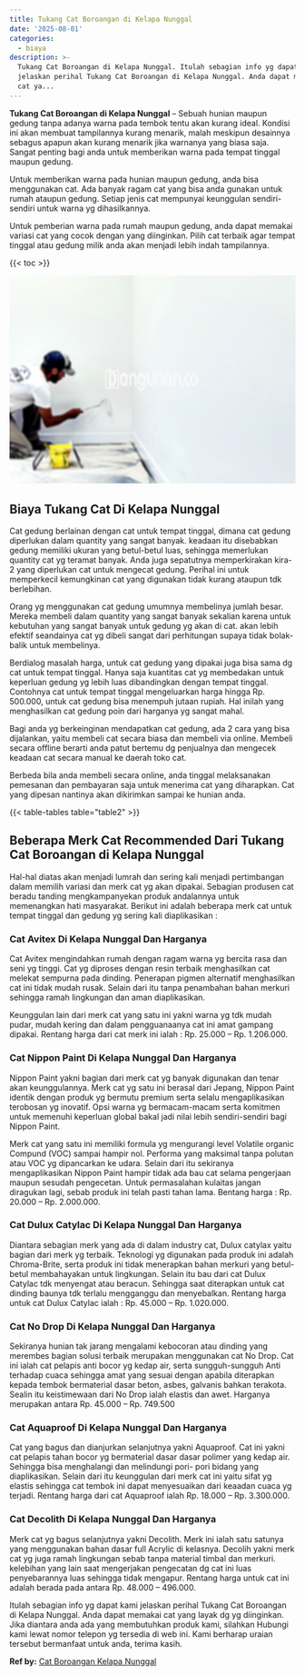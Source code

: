 ```yaml
---
title: Tukang Cat Boroangan di Kelapa Nunggal
date: '2025-08-01'
categories:
  - biaya
description: >-
  Tukang Cat Boroangan di Kelapa Nunggal. Itulah sebagian info yg dapat kami
  jelaskan perihal Tukang Cat Boroangan di Kelapa Nunggal. Anda dapat memakai
  cat ya...
---
```


**Tukang Cat Boroangan di Kelapa Nunggal** – Sebuah hunian maupun gedung tanpa adanya warna pada tembok tentu akan kurang ideal. Kondisi ini akan membuat tampilannya kurang menarik, malah meskipun desainnya sebagus apapun akan kurang menarik jika warnanya yang biasa saja. Sangat penting bagi anda untuk memberikan warna pada tempat tinggal maupun gedung.

Untuk memberikan warna pada hunian maupun gedung, anda bisa menggunakan cat. Ada banyak ragam cat yang bisa anda gunakan untuk rumah ataupun gedung. Setiap jenis cat mempunyai keunggulan sendiri-sendiri untuk warna yg dihasilkannya.

Untuk pemberian warna pada rumah maupun gedung, anda dapat memakai variasi cat yang cocok dengan yang diinginkan. Pilih cat terbaik agar tempat tinggal atau gedung milik anda akan menjadi lebih indah tampilannya.

{{< toc >}}

![Tukang Cat Boroangan di Kelapa Nunggal](/images/jasa-cat-murah41.png)

## Biaya Tukang Cat Di Kelapa Nunggal

Cat gedung berlainan dengan cat untuk tempat tinggal, dimana cat gedung diperlukan dalam quantity yang sangat banyak. keadaan itu disebabkan gedung memiliki ukuran yang betul-betul luas, sehingga memerlukan quantity cat yg teramat banyak. Anda juga sepatutnya memperkirakan kira-2 yang diperlukan cat untuk mengecat gedung. Perihal ini untuk memperkecil kemungkinan cat yang digunakan tidak kurang ataupun tdk berlebihan.

Orang yg menggunakan cat gedung umumnya membelinya jumlah besar. Mereka membeli dalam quantity yang sangat banyak sekalian karena untuk kebutuhan yang sangat banyak untuk gedung yg akan di cat. akan lebih efektif seandainya cat yg dibeli sangat dari perhitungan supaya tidak bolak-balik untuk membelinya.

Berdialog masalah harga, untuk cat gedung yang dipakai juga bisa sama dg cat untuk tempat tinggal. Hanya saja kuantitas cat yg membedakan untuk keperluan gedung yg lebih luas dibandingkan dengan tempat tinggal. Contohnya cat untuk tempat tinggal mengeluarkan harga hingga Rp. 500.000, untuk cat gedung bisa menempuh jutaan rupiah. Hal inilah yang menghasilkan cat gedung poin dari harganya yg sangat mahal.

Bagi anda yg berkeinginan mendapatkan cat gedung, ada 2 cara yang bisa dijalankan, yaitu membeli cat secara biasa dan membeli via online. Membeli secara offline berarti anda patut bertemu dg penjualnya dan mengecek keadaan cat secara manual ke daerah toko cat.

Berbeda bila anda membeli secara online, anda tinggal melaksanakan pemesanan dan pembayaran saja untuk menerima cat yang diharapkan. Cat yang dipesan nantinya akan dikirimkan sampai ke hunian anda.

{{< table-tables table="table2" >}}

## Beberapa Merk Cat Recommended Dari Tukang Cat Boroangan di Kelapa Nunggal

Hal-hal diatas akan menjadi lumrah dan sering kali menjadi pertimbangan dalam memilih variasi dan merk cat yg akan dipakai. Sebagian produsen cat beradu tanding mengkampanyekan produk andalannya untuk memenangkan hati masyarakat. Berikut ini adalah beberapa merk cat untuk tempat tinggal dan gedung yg sering kali diaplikasikan :

### Cat Avitex Di Kelapa Nunggal Dan Harganya

Cat Avitex mengindahkan rumah dengan ragam warna yg bercita rasa dan seni yg tinggi. Cat yg diproses dengan resin terbaik menghasilkan cat melekat sempurna pada dinding. Penerapan pigmen alternatif menghasilkan cat ini tidak mudah rusak. Selain dari itu tanpa penambahan bahan merkuri sehingga ramah lingkungan dan aman diaplikasikan.

Keunggulan lain dari merk cat yang satu ini yakni warna yg tdk mudah pudar, mudah kering dan dalam pengguanaanya cat ini amat gampang dipakai. Rentang harga dari cat merk ini ialah : Rp. 25.000 – Rp. 1.206.000.

### Cat Nippon Paint Di Kelapa Nunggal Dan Harganya

Nippon Paint yakni bagian dari merk cat yg banyak digunakan dan tenar akan keunggulannya. Merk cat yg satu ini berasal dari Jepang, Nippon Paint identik dengan produk yg bermutu premium serta selalu mengaplikasikan terobosan yg inovatif. Opsi warna yg bermacam-macam serta komitmen untuk memenuhi keperluan global bakal jadi nilai lebih sendiri-sendiri bagi Nippon Paint.

Merk cat yang satu ini memiliki formula yg mengurangi level Volatile organic Compund (VOC) sampai hampir nol. Performa yang maksimal tanpa polutan atau VOC yg dipancarkan ke udara. Selain dari itu sekiranya mengaplikasikan Nippon Paint hampir tidak ada bau cat selama pengerjaan maupun sesudah pengecetan. Untuk permasalahan kulaitas jangan diragukan lagi, sebab produk ini telah pasti tahan lama. Bentang harga : Rp. 20.000 – Rp. 2.000.000.

### Cat Dulux Catylac Di Kelapa Nunggal Dan Harganya

Diantara sebagian merk yang ada di dalam industry cat, Dulux catylax yaitu bagian dari merk yg terbaik. Teknologi yg digunakan pada produk ini adalah Chroma-Brite, serta produk ini tidak menerapkan bahan merkuri yang betul-betul membahayakan untuk lingkungan. Selain itu bau dari cat Dulux Catylac tdk menyengat atau beracun. Sehingga saat diterapkan untuk cat dinding baunya tdk terlalu mengganggu dan menyebalkan. Rentang harga untuk cat Dulux Catylac ialah : Rp. 45.000 – Rp. 1.020.000.

### Cat No Drop Di Kelapa Nunggal Dan Harganya

Sekiranya hunian tak jarang mengalami kebocoran atau dinding yang merembes bagian solusi terbaik merupakan menggunakan cat No Drop. Cat ini ialah cat pelapis anti bocor yg kedap air, serta sungguh-sungguh Anti terhadap cuaca sehingga amat yang sesuai dengan apabila diterapkan kepada tembok bermaterial dasar beton, asbes, galvanis bahkan terakota. Sealin itu keistimewaan dari No Drop ialah elastis dan awet. Harganya merupakan antara Rp. 45.000 – Rp. 749.500

### Cat Aquaproof Di Kelapa Nunggal Dan Harganya

Cat yang bagus dan dianjurkan selanjutnya yakni Aquaproof. Cat ini yakni cat pelapis tahan bocor yg bermaterial dasar dasar polimer yang kedap air. Sehingga bisa menghalangi dan melindungi pori- pori bidang yang diaplikasikan. Selain dari itu keunggulan dari merk cat ini yaitu sifat yg elastis sehingga cat tembok ini dapat menyesuaikan dari keaadan cuaca yg terjadi. Rentang harga dari cat Aquaproof ialah Rp. 18.000 – Rp. 3.300.000.

### Cat Decolith Di Kelapa Nunggal Dan Harganya

Merk cat yg bagus selanjutnya yakni Decolith. Merk ini ialah satu satunya yang menggunakan bahan dasar full Acrylic di kelasnya. Decolih yakni merk cat yg juga ramah lingkungan sebab tanpa material timbal dan merkuri. kelebihan yang lain saat mengerjakan pengecatan dg cat ini luas penyebarannya luas sehingga tidak mengapur. Rentang harga untuk cat ini adalah berada pada antara Rp. 48.000 – 496.000.

Itulah sebagian info yg dapat kami jelaskan perihal Tukang Cat Boroangan di Kelapa Nunggal. Anda dapat memakai cat yang layak dg yg diinginkan. Jika diantara anda ada yang membutuhkan produk kami, silahkan Hubungi kami lewat nomor telepon yg tersedia di web ini. Kami berharap uraian tersebut bermanfaat untuk anda, terima kasih.

**Ref by:** [Cat Boroangan Kelapa Nunggal](https://id.wikipedia.org/wiki/Cat)

